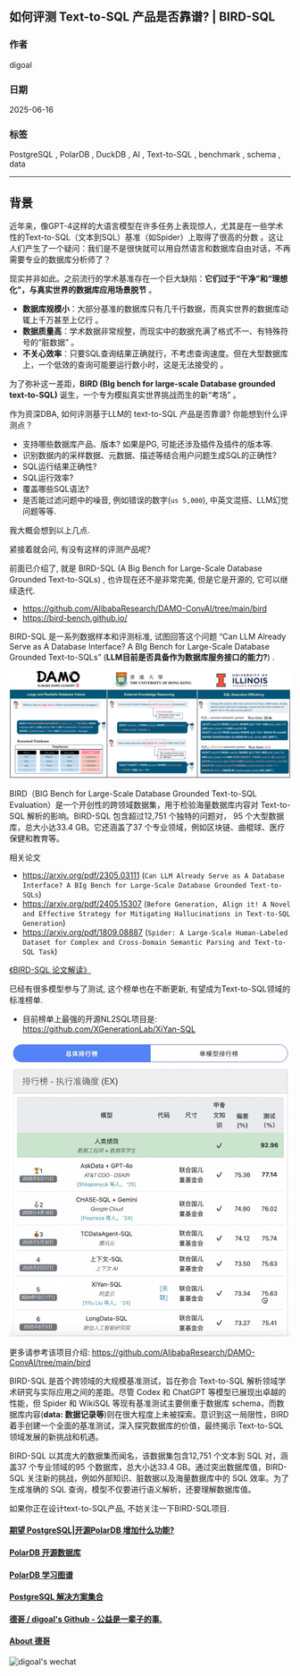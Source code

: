 ## 如何评测 Text-to-SQL 产品是否靠谱? | BIRD-SQL    
          
### 作者          
digoal          
          
### 日期          
2025-06-16         
          
### 标签          
PostgreSQL , PolarDB , DuckDB , AI , Text-to-SQL , benchmark , schema , data      
          
----          
          
## 背景   
近年来，像GPT-4这样的大语言模型在许多任务上表现惊人，尤其是在一些学术性的Text-to-SQL（文本到SQL）基准（如Spider）上取得了很高的分数  。这让人们产生了一个疑问：我们是不是很快就可以用自然语言和数据库自由对话，不再需要专业的数据库分析师了？  
  
现实并非如此。之前流行的学术基准存在一个巨大缺陷：**它们过于“干净”和“理想化”，与真实世界的数据库应用场景脱节**  。
  
  *  **数据库规模小**：大部分基准的数据库只有几千行数据，而真实世界的数据库动辄上千万甚至上亿行  。
  *  **数据质量高**：学术数据非常规整，而现实中的数据充满了格式不一、有特殊符号的“脏数据”  。
  *  **不关心效率**：只要SQL查询结果正确就行，不考虑查询速度。但在大型数据库上，一个低效的查询可能要运行数小时，这是无法接受的  。
  
为了弥补这一差距，**BIRD (BIg bench for large-scale Database grounded text-to-SQL)** 诞生，一个专为模拟真实世界挑战而生的新“考场”  。
   
作为资深DBA, 如何评测基于LLM的 text-to-SQL 产品是否靠谱? 你能想到什么评测点？  
- 支持哪些数据库产品、版本? 如果是PG, 可能还涉及插件及插件的版本等.     
- 识别数据内的采样数据、元数据、描述等结合用户问题生成SQL的正确性?  
- SQL运行结果正确性?  
- SQL运行效率?  
- 覆盖哪些SQL语法?
- 是否能过滤问题中的噪音, 例如错误的数字(`us 5,000`), 中英文混搭、LLM幻觉问题等等.  
  
我大概会想到以上几点.    
  
紧接着就会问, 有没有这样的评测产品呢?  
  
前面已介绍了, 就是 BIRD-SQL (A Big Bench for Large-Scale Database Grounded Text-to-SQLs) , 也许现在还不是非常完美, 但是它是开源的, 它可以继续迭代.    
- https://github.com/AlibabaResearch/DAMO-ConvAI/tree/main/bird  
- https://bird-bench.github.io/  
  
BIRD-SQL 是一系列数据样本和评测标准, 试图回答这个问题 “Can LLM Already Serve as A Database Interface? A BIg Bench for Large-Scale Database Grounded Text-to-SQLs” (<b>LLM目前是否具备作为数据库服务接口的能力?</b>) .  
  
![pic](20250616_03_pic_002.png)  
  
BIRD（BIG Bench for Large-Scale Database Grounded Text-to-SQL Evaluation）是一个开创性的跨领域数据集，用于检验海量数据库内容对 Text-to-SQL 解析的影响。BIRD-SQL 包含超过12,751 个独特的问题对， 95 个大型数据库，总大小达33.4 GB。它还涵盖了37 个专业领域，例如区块链、曲棍球、医疗保健和教育等。  
  
相关论文  
- https://arxiv.org/pdf/2305.03111  (`Can LLM Already Serve as A Database Interface? A BIg Bench for Large-Scale Database Grounded Text-to-SQLs`)  
- https://arxiv.org/pdf/2405.15307  (`Before Generation, Align it! A Novel and Effective Strategy for Mitigating Hallucinations in Text-to-SQL Generation`)  
- https://arxiv.org/pdf/1809.08887  (`Spider: A Large-Scale Human-Labeled Dataset for Complex and Cross-Domain Semantic Parsing and Text-to-SQL Task`)  
    
[《BIRD-SQL 论文解读》](../202506/20250618_01.md)  
   
已经有很多模型参与了测试, 这个榜单也在不断更新, 有望成为Text-to-SQL领域的标准榜单.  
- 目前榜单上最强的开源NL2SQL项目是: https://github.com/XGenerationLab/XiYan-SQL  
  
![pic](20250616_03_pic_001.jpg)  
  
更多请参考该项目介绍: https://github.com/AlibabaResearch/DAMO-ConvAI/tree/main/bird  
  
BIRD-SQL 是首个跨领域的大规模基准测试，旨在弥合 Text-to-SQL 解析领域学术研究与实际应用之间的差距。尽管 Codex 和 ChatGPT 等模型已展现出卓越的性能，但 Spider 和 WikiSQL 等现有基准测试主要侧重于数据库 schema，而数据库内容(<b>data: 数据记录等</b>)则在很大程度上未被探索。意识到这一局限性，BIRD着手创建一个全面的基准测试，深入探究数据库的价值，最终揭示 Text-to-SQL 领域发展的新挑战和机遇。  
  
BIRD-SQL 以其庞大的数据集而闻名，该数据集包含12,751 个文本到 SQL 对，涵盖37 个专业领域的95 个数据库，总大小达33.4 GB。通过突出数据库值，BIRD-SQL 关注新的挑战，例如外部知识、脏数据以及海量数据库中的 SQL 效率。为了生成准确的 SQL 查询，模型不仅要进行语义解析，还要理解数据库值。  
  
如果你正在设计text-to-SQL产品, 不妨关注一下BIRD-SQL项目.    
  
#### [期望 PostgreSQL|开源PolarDB 增加什么功能?](https://github.com/digoal/blog/issues/76 "269ac3d1c492e938c0191101c7238216")
  
  
#### [PolarDB 开源数据库](https://openpolardb.com/home "57258f76c37864c6e6d23383d05714ea")
  
  
#### [PolarDB 学习图谱](https://www.aliyun.com/database/openpolardb/activity "8642f60e04ed0c814bf9cb9677976bd4")
  
  
#### [PostgreSQL 解决方案集合](../201706/20170601_02.md "40cff096e9ed7122c512b35d8561d9c8")
  
  
#### [德哥 / digoal's Github - 公益是一辈子的事.](https://github.com/digoal/blog/blob/master/README.md "22709685feb7cab07d30f30387f0a9ae")
  
  
#### [About 德哥](https://github.com/digoal/blog/blob/master/me/readme.md "a37735981e7704886ffd590565582dd0")
  
  
![digoal's wechat](../pic/digoal_weixin.jpg "f7ad92eeba24523fd47a6e1a0e691b59")
  
